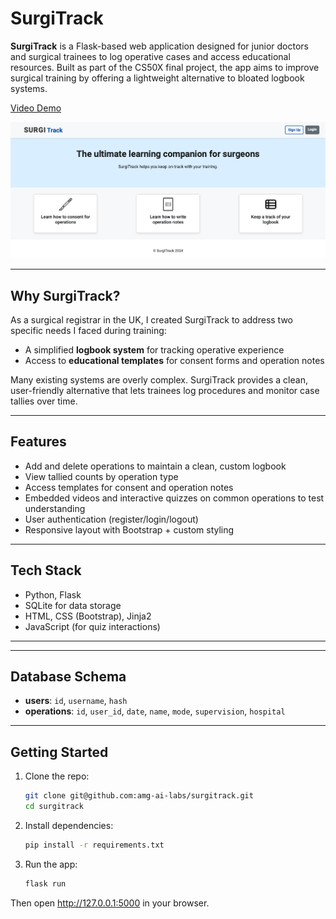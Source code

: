 # SurgiTrack

**SurgiTrack** is a Flask-based web application designed for junior doctors and surgical trainees to log operative cases and access educational resources. Built as part of the CS50X final project, the app aims to improve surgical training by offering a lightweight alternative to bloated logbook systems.

[Video Demo](https://www.youtube.com/watch?v=0l37zi-uJw4)

![App Screenshot](static/images/screenshot.png)

---

## Why SurgiTrack?

As a surgical registrar in the UK, I created SurgiTrack to address two specific needs I faced during training:

- A simplified **logbook system** for tracking operative experience
- Access to **educational templates** for consent forms and operation notes

Many existing systems are overly complex. SurgiTrack provides a clean, user-friendly alternative that lets trainees log procedures and monitor case tallies over time.

---

## Features

- Add and delete operations to maintain a clean, custom logbook
- View tallied counts by operation type
- Access templates for consent and operation notes
- Embedded videos and interactive quizzes on common operations to test understanding
- User authentication (register/login/logout)
- Responsive layout with Bootstrap + custom styling

---

## Tech Stack

- Python, Flask
- SQLite for data storage
- HTML, CSS (Bootstrap), Jinja2
- JavaScript (for quiz interactions)

---


---

## Database Schema

- **users**: `id`, `username`, `hash`
- **operations**: `id`, `user_id`, `date`, `name`, `mode`, `supervision`, `hospital`

---

## Getting Started

1. Clone the repo:
   ```bash
   git clone git@github.com:amg-ai-labs/surgitrack.git
   cd surgitrack

2. Install dependencies: 
    ```bash
    pip install -r requirements.txt
   
3. Run the app: 
    ```bash
   flask run

Then open http://127.0.0.1:5000 in your browser.
